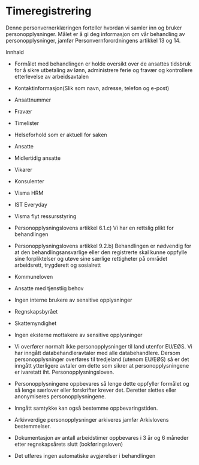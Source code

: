 # Timeregistrering


  

Denne personvernerklæringen forteller hvordan vi samler inn og bruker personopplysninger. Målet er å gi deg informasjon om vår behandling av personopplysninger, jamfør Personvernforordningens artikkel 13 og 14.

  

Innhald

*   Formålet med behandlingen er holde oversikt over de ansattes tidsbruk for å sikre utbetaling av lønn, administrere ferie og fravær og kontrollere etterlevelse av arbeidsavtalen  
    
*   Kontaktinformasjon(Slik som navn, adresse, telefon og e-post)  
    
*   Ansattnummer  
    
*   Fravær  
    
*   Timelister  
    
*   Helseforhold som er aktuell for saken  
    
*   Ansatte  
    
*   Midlertidig ansatte  
    
*   Vikarer  
    
*   Konsulenter  
    
*   Visma HRM  
    
*   IST Everyday  
    
*   Visma flyt ressursstyring  
    
*   Personopplysningslovens artikkel 6.1.c) Vi har en rettslig plikt for behandlingen  
    
*   Personopplysningslovens artikkel 9.2.b) Behandlingen er nødvendig for at den behandlingsansvarlige eller den registrerte skal kunne oppfylle sine forpliktelser og utøve sine særlige rettigheter på området arbeidsrett, trygderett og sosialrett  
    
*   Kommuneloven  
    
*   Ansatte med tjenstlig behov  
    
*   Ingen interne brukere av sensitive opplysninger  
    
*   Regnskapsbyrået  
    
*   Skattemyndighet  
    
*   Ingen eksterne mottakere av sensitive opplysninger  
    
*   Vi overfører normalt ikke personopplysninger til land utenfor EU/EØS. Vi har inngått databehandleravtaler med alle databehandlere. Dersom personopplysninger overføres til tredjeland (utenom EU/EØS) så er det inngått ytterligere avtaler om dette som sikrer at personopplysningene er ivaretatt iht. Personopplysningsloven.  
    
*   Personopplysningene oppbevares så lenge dette oppfyller formålet og så lenge særlover eller forskrifter krever det. Deretter slettes eller anonymiseres personopplysningene.  
    
*   Inngått samtykke kan også bestemme oppbevaringstiden.  
    
*   Arkivverdige personopplysninger arkiveres jamfør Arkivlovens bestemmelser.  
    
*   Dokumentasjon av antall arbeidstimer oppbevares i 3 år og 6 måneder etter regnskapsårets slutt (bokføringsloven)  
    
*   Det utføres ingen automatiske avgjørelser i behandlingen